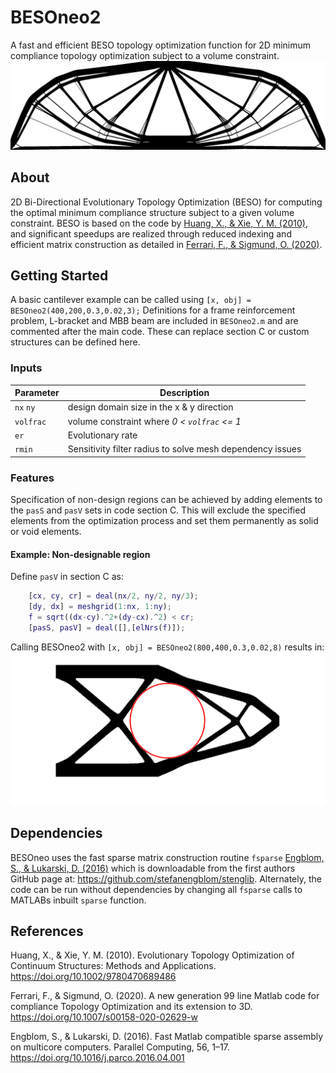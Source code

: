 # BESOneo2
A fast and efficient BESO topology optimization function for 2D minimum compliance topology optimization subject to a volume constraint.
![MBB beam example](images/mbbbeam.png)
## About

2D Bi-Directional Evolutionary Topology Optimization (BESO) for computing the optimal minimum compliance structure subject to a given volume constraint. BESO is based on the code by [Huang, X., & Xie, Y. M. (2010)](https://doi.org/10.1002/9780470689486), and significant speedups are realized through reduced indexing and efficient matrix construction as detailed in [Ferrari, F., & Sigmund, O. (2020)](https://doi.org/10.1007/s00158-020-02629-w).

## Getting Started

A basic cantilever example can be called using
`[x, obj] = BESOneo2(400,200,0.3,0.02,3);`
Definitions for a frame reinforcement problem, L-bracket and MBB beam are included in `BESOneo2.m` and are commented after the main code. These can replace section C or custom structures can be defined here.

### Inputs
Parameter | Description
--------|-------
`nx` `ny` | design domain size in the x & y direction
`volfrac` | volume constraint where *0 < `volfrac` <= 1*
`er` | Evolutionary rate
`rmin` | Sensitivity filter radius to solve mesh dependency issues

### Features

Specification of non-design regions can be achieved by adding elements to the `pasS` and `pasV` sets in code section C. This will exclude the specified elements from the optimization process and set them permanently as solid or void elements.

#### Example: Non-designable region
Define `pasV` in section C as:
```matlab
    [cx, cy, cr] = deal(nx/2, ny/2, ny/3);
    [dy, dx] = meshgrid(1:nx, 1:ny);
    f = sqrt((dx-cy).^2+(dy-cx).^2) < cr;
    [pasS, pasV] = deal([],[elNrs(f)]);
```
Calling BESOneo2 with `[x, obj] = BESOneo2(800,400,0.3,0.02,8)` results in:
![Passive Void example](images/passive_void.png)

## Dependencies

BESOneo uses the fast sparse matrix construction routine `fsparse` [Engblom, S., & Lukarski, D. (2016)](https://doi.org/10.1016/j.parco.2016.04.001) which is downloadable from the first authors GitHub page at: https://github.com/stefanengblom/stenglib.
Alternately, the code can be run without dependencies by changing all `fsparse` calls to MATLABs inbuilt `sparse` function.

## References

Huang, X., & Xie, Y. M. (2010). Evolutionary Topology Optimization of Continuum Structures: Methods and Applications. https://doi.org/10.1002/9780470689486

Ferrari, F., & Sigmund, O. (2020). A new generation 99 line Matlab code for compliance Topology Optimization and its extension to 3D. https://doi.org/10.1007/s00158-020-02629-w

Engblom, S., & Lukarski, D. (2016). Fast Matlab compatible sparse assembly on multicore computers. Parallel Computing, 56, 1–17. https://doi.org/10.1016/j.parco.2016.04.001
